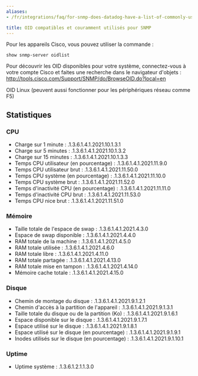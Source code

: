 ```yaml
---
aliases:
- /fr/integrations/faq/for-snmp-does-datadog-have-a-list-of-commonly-used-compatible-oids

title: OID compatibles et couramment utilisés pour SNMP
---
```


Pour les appareils Cisco, vous pouvez utiliser la commande :

```text
show snmp-server oidlist
```

Pour découvrir les OID disponibles pour votre système, connectez-vous à votre compte Cisco et faites une recherche dans le navigateur d'objets : http://tools.cisco.com/Support/SNMP/do/BrowseOID.do?local=en

OID Linux (peuvent aussi fonctionner pour les périphériques réseau comme F5)

## Statistiques

### CPU

* Charge sur 1 minute : .1.3.6.1.4.1.2021.10.1.3.1
* Charge sur 5 minutes : .1.3.6.1.4.1.2021.10.1.3.2
* Charge sur 15 minutes : .1.3.6.1.4.1.2021.10.1.3.3
* Temps CPU utilisateur (en pourcentage) : .1.3.6.1.4.1.2021.11.9.0
* Temps CPU utilisateur brut : .1.3.6.1.4.1.2021.11.50.0
* Temps CPU système (en pourcentage) : .1.3.6.1.4.1.2021.11.10.0
* Temps CPU système brut : .1.3.6.1.4.1.2021.11.52.0
* Temps d'inactivité CPU (en pourcentage) : .1.3.6.1.4.1.2021.11.11.0
* Temps d'inactivité CPU brut : .1.3.6.1.4.1.2021.11.53.0
* Temps CPU nice brut : .1.3.6.1.4.1.2021.11.51.0

### Mémoire

* Taille totale de l'espace de swap : .1.3.6.1.4.1.2021.4.3.0
* Espace de swap disponible : .1.3.6.1.4.1.2021.4.4.0
* RAM totale de la machine : .1.3.6.1.4.1.2021.4.5.0
* RAM totale utilisée : .1.3.6.1.4.1.2021.4.6.0
* RAM totale libre : .1.3.6.1.4.1.2021.4.11.0
* RAM totale partagée : .1.3.6.1.4.1.2021.4.13.0
* RAM totale mise en tampon : .1.3.6.1.4.1.2021.4.14.0
* Mémoire cache totale : .1.3.6.1.4.1.2021.4.15.0

### Disque

* Chemin de montage du disque : .1.3.6.1.4.1.2021.9.1.2.1
* Chemin d'accès à la partition de l'appareil : .1.3.6.1.4.1.2021.9.1.3.1
* Taille totale du disque ou de la partition (Ko) : .1.3.6.1.4.1.2021.9.1.6.1
* Espace disponible sur le disque : .1.3.6.1.4.1.2021.9.1.7.1
* Espace utilisé sur le disque : .1.3.6.1.4.1.2021.9.1.8.1
* Espace utilisé sur le disque (en pourcentage) : .1.3.6.1.4.1.2021.9.1.9.1
* Inodes utilisés sur le disque (en pourcentage) : .1.3.6.1.4.1.2021.9.1.10.1

### Uptime

* Uptime système : .1.3.6.1.2.1.1.3.0
